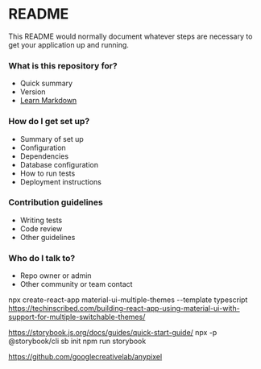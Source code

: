 # README #

This README would normally document whatever steps are necessary to get your application up and running.

### What is this repository for? ###

* Quick summary
* Version
* [Learn Markdown](https://bitbucket.org/tutorials/markdowndemo)

### How do I get set up? ###

* Summary of set up
* Configuration
* Dependencies
* Database configuration
* How to run tests
* Deployment instructions

### Contribution guidelines ###

* Writing tests
* Code review
* Other guidelines

### Who do I talk to? ###

* Repo owner or admin
* Other community or team contact

npx create-react-app material-ui-multiple-themes --template typescript
https://techinscribed.com/building-react-app-using-material-ui-with-support-for-multiple-switchable-themes/

https://storybook.js.org/docs/guides/quick-start-guide/
npx -p @storybook/cli sb init
npm run storybook


https://github.com/googlecreativelab/anypixel